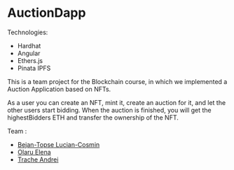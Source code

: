 # AuctionDapp

Technologies: 
- Hardhat
- Angular 
- Ethers.js
- Pinata IPFS

This is a team project for the Blockchain course, in which we implemented a Auction Application based on NFTs.

As a user you can create an NFT, mint it, create an auction for it, and let the other users start bidding. When the auction is finished, you will get the highestBidders ETH and transfer the ownership of the NFT. 

Team :
<ul>
  <li><a href="https://github.com/cosminlucian48">Bejan-Topse Lucian-Cosmin</a></li>
  <li><a href="https://github.com/ElenaOlr">Olaru Elena</a></li>
  <li><a href="https://github.com/glower47">Trache Andrei</a></li>
</ul>
